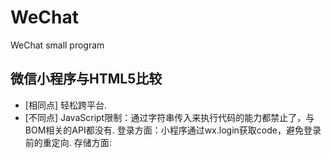 # WeChat
WeChat small program

## 微信小程序与HTML5比较
- [相同点]
轻松跨平台.
- [不同点]
JavaScript限制：通过字符串传入来执行代码的能力都禁止了，与BOM相关的API都没有.
登录方面：小程序通过wx.login获取code，避免登录前的重定向.
存储方面:
